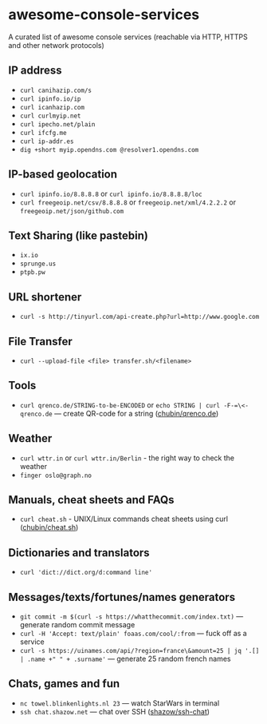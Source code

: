 # awesome-console-services
A curated list of awesome console services (reachable via HTTP, HTTPS and other network protocols)


## IP address

* `curl canihazip.com/s`
* `curl ipinfo.io/ip`
* `curl icanhazip.com`
* `curl curlmyip.net`
* `curl ipecho.net/plain`
* `curl ifcfg.me`
* `curl ip-addr.es`
* `dig +short myip.opendns.com @resolver1.opendns.com`

## IP-based geolocation

* `curl ipinfo.io/8.8.8.8` or `curl ipinfo.io/8.8.8.8/loc`
* `curl freegeoip.net/csv/8.8.8.8` or `freegeoip.net/xml/4.2.2.2` or `freegeoip.net/json/github.com`

## Text Sharing (like pastebin)

* `ix.io`
* `sprunge.us`
* `ptpb.pw`

## URL shortener

* `curl -s http://tinyurl.com/api-create.php?url=http://www.google.com`

## File Transfer

* `curl --upload-file <file> transfer.sh/<filename>`

## Tools

* `curl qrenco.de/STRING-to-be-ENCODED` or `echo STRING | curl -F-=\<- qrenco.de` — create QR-code for a string ([chubin/qrenco.de](https://github.com/chubin/qrenco.de))

## Weather 

* `curl wttr.in` or `curl wttr.in/Berlin` - the right way to check the weather 
* `finger oslo@graph.no`

## Manuals, cheat sheets and FAQs

* `curl cheat.sh` - UNIX/Linux commands cheat sheets using curl ([chubin/cheat.sh](https://github.com/chubin/cheat.sh))

## Dictionaries and translators

* `curl 'dict://dict.org/d:command line'`

## Messages/texts/fortunes/names generators

* `git commit -m $(curl -s https://whatthecommit.com/index.txt)` — generate random commit message
* `curl -H 'Accept: text/plain' foaas.com/cool/:from` — fuck off as a service
* `curl -s https://uinames.com/api/?region=france\&amount=25 | jq '.[] | .name +" " + .surname'` — generate 25 random french names

## Chats, games and fun

* `nc towel.blinkenlights.nl 23` — watch StarWars in terminal
* `ssh chat.shazow.net` — chat over SSH ([shazow/ssh-chat](https://github.com/shazow/ssh-chat))
